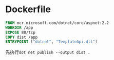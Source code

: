 # Dockerfile

```dockerfile
FROM mcr.microsoft.com/dotnet/core/aspnet:2.2 
WORKDIR /app
EXPOSE 80/tcp
COPY dist /app
ENTRYPOINT ["dotnet", "TemplateApi.dll"]
```

先执行<code>dot net publish --output dist .</code>

